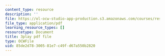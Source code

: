 ```yaml
---
content_type: resource
description: ''
file: https://ol-ocw-studio-app-production.s3.amazonaws.com/courses/res-18-006-calculus-revisited-single-variable-calculus-fall-2010/85de2d78300581e7c49fd67a550b2820_EeLD_40wDoU.pdf
file_type: application/pdf
learning_resource_types: []
resourcetype: Document
title: 3play pdf file
type: OCWFile
uid: 85de2d78-3005-81e7-c49f-d67a550b2820
---
```

